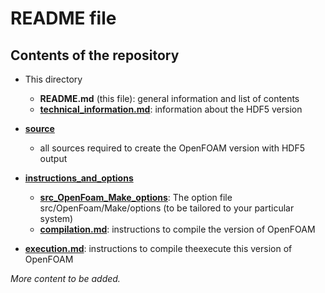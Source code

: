 # README file

## Contents of the repository

* This directory
  * __README.md__ (this file): general information and list of contents
  * [__technical_information.md__](https://github.com/stefsal/OeRC_OpenFOAM_HDF5/blob/master/technical_information.md): information about the HDF5 version

* [__source__](https://github.com/stefsal/OeRC_OpenFOAM_HDF5/tree/master/source)  
  * all sources required to create the OpenFOAM version with HDF5 output

* [__instructions_and_options__](https://github.com/stefsal/OeRC_OpenFOAM_HDF5/tree/master/instructions_and_options)  
  *  [__src\_OpenFoam\_Make\_options__](https://github.com/stefsal/OeRC_OpenFOAM_HDF5/blob/master/instructions_and_options/src_OpenFoam_Make_options): The option file src/OpenFoam/Make/options (to be tailored to your particular system)
  * [__compilation.md__](https://github.com/stefsal/OeRC_OpenFOAM_HDF5/blob/master/instructions_and_options/compilation.md): instructions to compile the version of OpenFOAM
* [__execution.md__](https://github.com/stefsal/OeRC_OpenFOAM_HDF5/blob/master/instructions_and_options/execution.md): instructions to compile theexecute this version of OpenFOAM


*More content to be added.*
